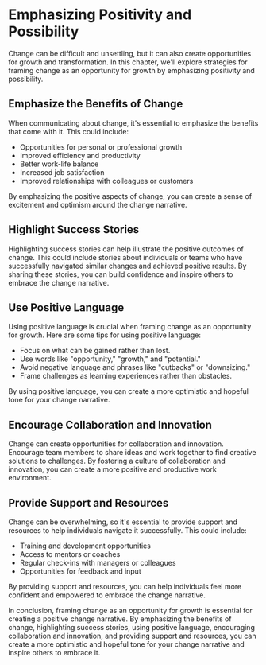 Emphasizing Positivity and Possibility
==============================================================================================

Change can be difficult and unsettling, but it can also create opportunities for growth and transformation. In this chapter, we'll explore strategies for framing change as an opportunity for growth by emphasizing positivity and possibility.

Emphasize the Benefits of Change
--------------------------------

When communicating about change, it's essential to emphasize the benefits that come with it. This could include:

* Opportunities for personal or professional growth
* Improved efficiency and productivity
* Better work-life balance
* Increased job satisfaction
* Improved relationships with colleagues or customers

By emphasizing the positive aspects of change, you can create a sense of excitement and optimism around the change narrative.

Highlight Success Stories
-------------------------

Highlighting success stories can help illustrate the positive outcomes of change. This could include stories about individuals or teams who have successfully navigated similar changes and achieved positive results. By sharing these stories, you can build confidence and inspire others to embrace the change narrative.

Use Positive Language
---------------------

Using positive language is crucial when framing change as an opportunity for growth. Here are some tips for using positive language:

* Focus on what can be gained rather than lost.
* Use words like "opportunity," "growth," and "potential."
* Avoid negative language and phrases like "cutbacks" or "downsizing."
* Frame challenges as learning experiences rather than obstacles.

By using positive language, you can create a more optimistic and hopeful tone for your change narrative.

Encourage Collaboration and Innovation
--------------------------------------

Change can create opportunities for collaboration and innovation. Encourage team members to share ideas and work together to find creative solutions to challenges. By fostering a culture of collaboration and innovation, you can create a more positive and productive work environment.

Provide Support and Resources
-----------------------------

Change can be overwhelming, so it's essential to provide support and resources to help individuals navigate it successfully. This could include:

* Training and development opportunities
* Access to mentors or coaches
* Regular check-ins with managers or colleagues
* Opportunities for feedback and input

By providing support and resources, you can help individuals feel more confident and empowered to embrace the change narrative.

In conclusion, framing change as an opportunity for growth is essential for creating a positive change narrative. By emphasizing the benefits of change, highlighting success stories, using positive language, encouraging collaboration and innovation, and providing support and resources, you can create a more optimistic and hopeful tone for your change narrative and inspire others to embrace it.
